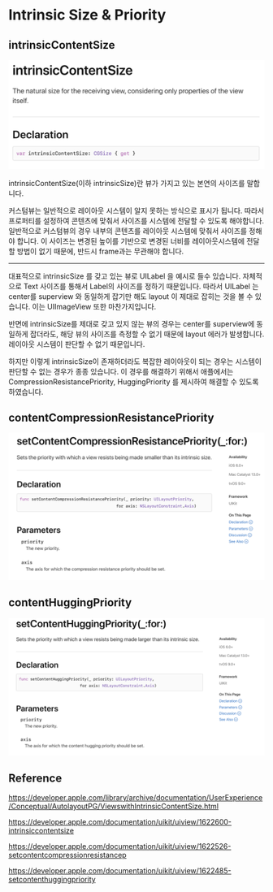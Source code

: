 # Intrinsic Size & Priority



## intrinsicContentSize

<img src="./images/intrinsic_priority_1.png" style="zoom:50%;" />

intrinsicContentSize(이하 intrinsicSize)란 뷰가 가지고 있는 본연의 사이즈를 말합니다. 

커스텀뷰는 일반적으로 레이아웃 시스템이 알지 못하는 방식으로 표시가 됩니다. 따라서 프로퍼티를 설정하여 콘텐츠에 맞춰서 사이즈를 시스템에 전달할 수 있도록 해야합니다. 일반적으로 커스텀뷰의 경우 내부의 콘텐츠를 레이아웃 시스템에 맞춰서 사이즈를 정해야 합니다. 이 사이즈는 변경된 높이를 기반으로 변경된 너비를 레이아웃시스템에 전달할 방법이 없기 때문에, 반드시 frame과는 무관해야 합니다.

---

대표적으로 intrinsicSize 를 갖고 있는 뷰로 UILabel 을 예시로 들수 있습니다. 자체적으로 Text 사이즈를 통해서 Label의 사이즈를 정하기 때문입니다. 따라서 UILabel 는 center를 superview 와 동일하게 잡기만 해도 layout 이 제대로 잡히는 것을 볼 수 있습니다. 이는 UIImageView 또한 마찬가지입니다.

반면에 intrinsicSize를 제대로 갖고 있지 않는 뷰의 경우는 center를 superview에 동일하게 잡더라도, 해당 뷰의 사이즈를 측정할 수 없기 때문에 layout 에러가 발생합니다. 레이아웃 시스템이 판단할 수 없기 때문입니다.

하지만 이렇게 intrinsicSize이 존재하더라도 복잡한 레이아웃이 되는 경우는 시스템이 판단할 수 없는 경우가 종종 있습니다. 이 경우를 해결하기 위해서 애플에서는 CompressionResistancePriority, HuggingPriority 를 제시하여 해결할 수 있도록 하였습니다.

## contentCompressionResistancePriority

<img src="./images/intrinsic_priority_2.png" style="zoom:50%;" />







## contentHuggingPriority

<img src="./images/intrinsic_priority_3.png" style="zoom:50%;" />





## Reference 

https://developer.apple.com/library/archive/documentation/UserExperience/Conceptual/AutolayoutPG/ViewswithIntrinsicContentSize.html

https://developer.apple.com/documentation/uikit/uiview/1622600-intrinsiccontentsize

https://developer.apple.com/documentation/uikit/uiview/1622526-setcontentcompressionresistancep

https://developer.apple.com/documentation/uikit/uiview/1622485-setcontenthuggingpriority

 